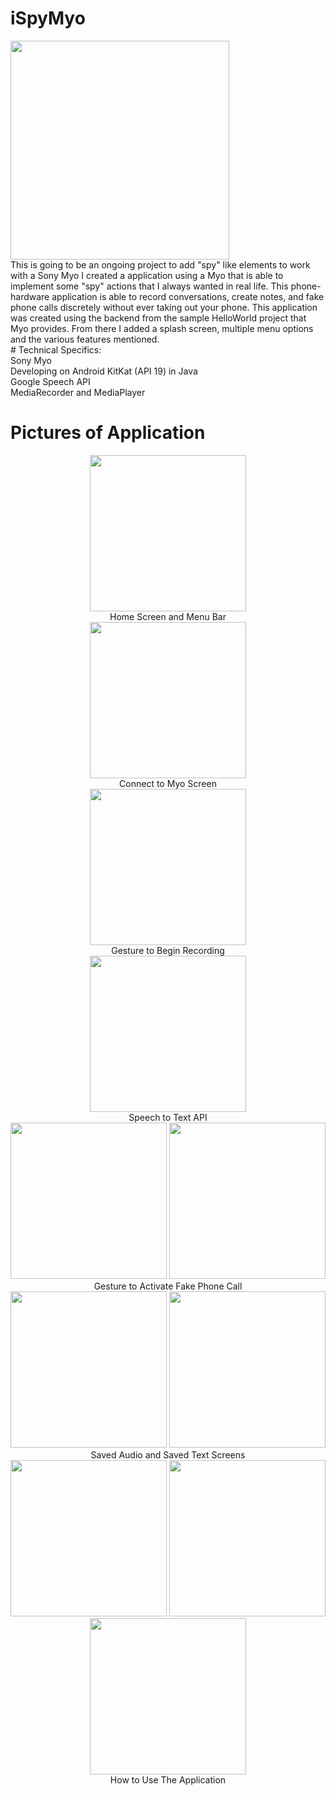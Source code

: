 # iSpyMyo
<img src="https://i.imgur.com/xSceeCC.png" width="350"/>
</br>
This is going to be an ongoing project to add "spy" like elements to work with a Sony Myo
I created a application using a Myo that is able to implement some "spy" actions that I always wanted in real life. 
This phone-hardware application is able to record conversations, create notes, and fake phone calls discretely without 
ever taking out your phone.
This application was created using the backend from the sample HelloWorld project that Myo provides.
From there I added a splash screen, multiple menu options and the various features mentioned.

</br>
# Technical Specifics:</br> 
Sony Myo</br>
Developing on Android KitKat (API 19) in Java </br>
Google Speech API</br>
MediaRecorder and MediaPlayer </br>

# Pictures of Application
<center>
<img src="https://i.imgur.com/hdJByW8.png" width="250"/> </br>Home Screen and Menu Bar</br>
<img src="https://i.imgur.com/ypM81nG.png" width="250"/> </br>Connect to Myo Screen </br>
<img src="http://i.imgur.com/7JJV0kq.png" width="250"/> </br>Gesture to Begin Recording </br>
<img src="https://i.imgur.com/qFcYujQ.png" width="250"/> </br>Speech to Text API</br>
<img src="https://i.imgur.com/DTkLF1f.png" width="250"/>
<img src="https://i.imgur.com/N2twK2S.png" width="250"/> </br> Gesture to Activate Fake Phone Call</br>
<img src="https://i.imgur.com/dq8h3dT.png" width="250"/>
<img src="https://i.imgur.com/o78FDAs.png" width="250"/></br> Saved Audio and Saved Text Screens </br>
<img src="https://i.imgur.com/Tfpkpwm.png" width="250"/>
<img src="https://i.imgur.com/Re5wvbX.png" width="250"/>
<img src="https://i.imgur.com/bUFXPDD.png" width="250"/>  </br> How to Use The Application </br>
</center>
